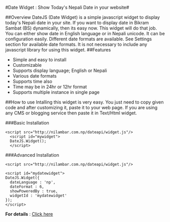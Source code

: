 #Date Widget : Show Today's Nepali Date in your website#

##Overview
DateJS (Date Widget) is a simple javascript widget to display today's Nepali date in your site. If you want to display date in Bikram Sambat (BS) dynamically, then its easy now. This widget will do that job. You can either show date in English language or in Nepali unicode. It can be configuration easily. Different date formats are available. See Settings section for available date formats. It is not necessary to include any javascript library for using this widget.
##Features
- Simple and easy to install
- Customizable
- Supports display language; English or Nepali
- Various date formats
- Supports time also
- Time may be in 24hr or 12hr format
- Supports multiple instance in single page

##How to use
Intalling this widget is very easy. You just need to copy given code and after customizing it, paste it to your web page. If you are using any CMS or blogging service then paste it in Text/Html widget.

###Basic Installation
```{javascript tidy=FALSE}
<script src="http://nilambar.com.np/dateapi/widget.js"/>     
  <script id="mywidget">    
  DateJS.Widget();
  </script>
  ```

###Advanced Installation
```{javascript tidy=FALSE}
<script src="http://nilambar.com.np/dateapi/widget.js"/>  

<script id="mydatewidget">
DateJS.Widget({  
  dateLanguage : 'np',
  dateFormat : 6,
  showPoweredBy : true,
  widgetId : 'mydatewidget'
});
</script>   
```

**For details** : [Click here](http://www.nilambar.net/2012/08/date-widget-show-today-nepali-date-easy.html)
